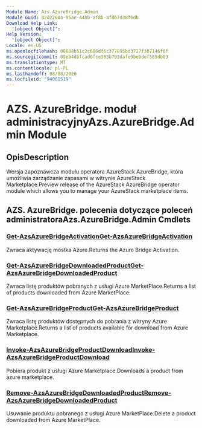 ```yaml
---
Module Name: Azs.AzureBridge.Admin
Module Guid: 82d2260a-95ae-44bb-af8b-afd67d38f6db
Download Help Link:
  '[object Object]': 
Help Version:
  '[object Object]': 
Locale: en-US
ms.openlocfilehash: 08808b51c2c606df6c377895bd3727f307146f6f
ms.sourcegitcommit: 09eb4dbfcad6fce303b793dafe9bebdef589db03
ms.translationtype: MT
ms.contentlocale: pl-PL
ms.lasthandoff: 08/08/2020
ms.locfileid: "94061519"
---
```

# <span data-ttu-id="91b09-101">AZS. AzureBridge. moduł administracyjny</span><span class="sxs-lookup"><span data-stu-id="91b09-101">Azs.AzureBridge.Admin Module</span></span>
## <span data-ttu-id="91b09-102">Opis</span><span class="sxs-lookup"><span data-stu-id="91b09-102">Description</span></span>
<span data-ttu-id="91b09-103">Wersja zapoznawcza modułu operatora AzureStack AzureBridge, która umożliwia zarządzanie zapasami w witrynie AzureStack Marketplace.</span><span class="sxs-lookup"><span data-stu-id="91b09-103">Preview release of the AzureStack AzureBridge operator module which allows you to manage your AzureStack marketplace items.</span></span>

## <span data-ttu-id="91b09-104">AZS. AzureBridge. polecenia dotyczące poleceń administratora</span><span class="sxs-lookup"><span data-stu-id="91b09-104">Azs.AzureBridge.Admin Cmdlets</span></span>
### [<span data-ttu-id="91b09-105">Get-AzsAzureBridgeActivation</span><span class="sxs-lookup"><span data-stu-id="91b09-105">Get-AzsAzureBridgeActivation</span></span>](Get-AzsAzureBridgeActivation.md)
<span data-ttu-id="91b09-106">Zwraca aktywację mostka Azure.</span><span class="sxs-lookup"><span data-stu-id="91b09-106">Returns the Azure Bridge Activation.</span></span>

### [<span data-ttu-id="91b09-107">Get-AzsAzureBridgeDownloadedProduct</span><span class="sxs-lookup"><span data-stu-id="91b09-107">Get-AzsAzureBridgeDownloadedProduct</span></span>](Get-AzsAzureBridgeDownloadedProduct.md)
<span data-ttu-id="91b09-108">Zwraca listę produktów pobranych z usługi Azure MarketPlace.</span><span class="sxs-lookup"><span data-stu-id="91b09-108">Returns a list of products downloaded from Azure MarketPlace.</span></span>

### [<span data-ttu-id="91b09-109">Get-AzsAzureBridgeProduct</span><span class="sxs-lookup"><span data-stu-id="91b09-109">Get-AzsAzureBridgeProduct</span></span>](Get-AzsAzureBridgeProduct.md)
<span data-ttu-id="91b09-110">Zwraca listę produktów dostępnych do pobrania z witryny Azure Marketplace.</span><span class="sxs-lookup"><span data-stu-id="91b09-110">Returns a list of products available for download from Azure Marketplace.</span></span>

### [<span data-ttu-id="91b09-111">Invoke-AzsAzureBridgeProductDownload</span><span class="sxs-lookup"><span data-stu-id="91b09-111">Invoke-AzsAzureBridgeProductDownload</span></span>](Invoke-AzsAzureBridgeProductDownload.md)
<span data-ttu-id="91b09-112">Pobiera produkt z usługi Azure Marketplace.</span><span class="sxs-lookup"><span data-stu-id="91b09-112">Downloads a product from azure marketplace.</span></span>

### [<span data-ttu-id="91b09-113">Remove-AzsAzureBridgeDownloadedProduct</span><span class="sxs-lookup"><span data-stu-id="91b09-113">Remove-AzsAzureBridgeDownloadedProduct</span></span>](Remove-AzsAzureBridgeDownloadedProduct.md)
<span data-ttu-id="91b09-114">Usuwanie produktu pobranego z usługi Azure MarketPlace.</span><span class="sxs-lookup"><span data-stu-id="91b09-114">Delete a product downloaded from Azure MarketPlace.</span></span>

